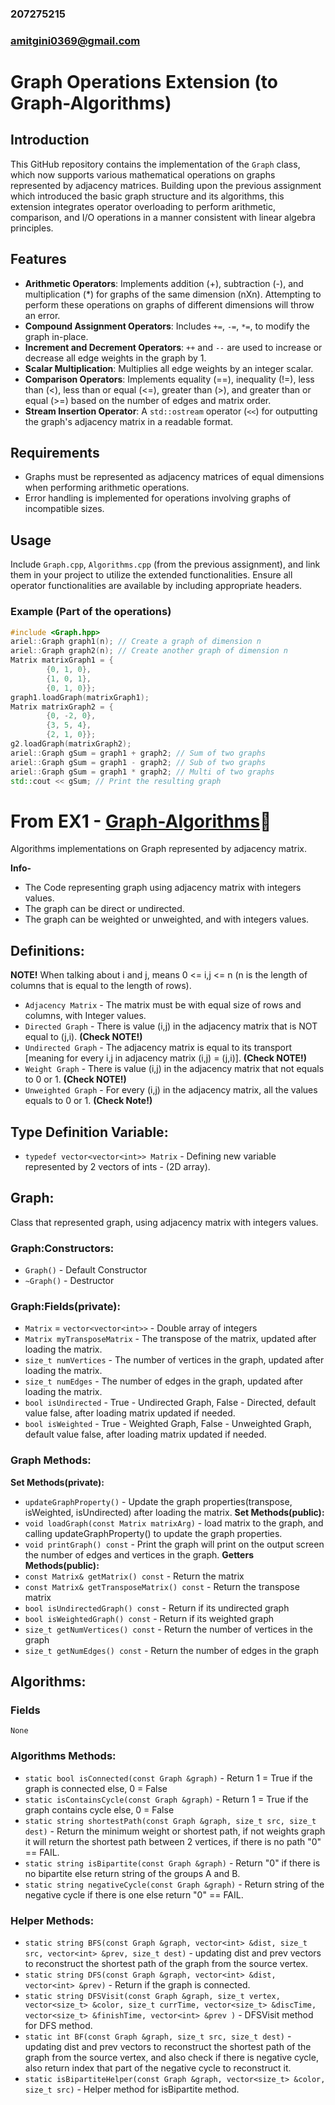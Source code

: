 ### 207275215
### amitgini0369@gmail.com
# Graph Operations Extension (to Graph-Algorithms)

## Introduction
This GitHub repository contains the implementation of the `Graph` class, which now supports various mathematical operations on graphs represented by adjacency matrices. Building upon the previous assignment which introduced the basic graph structure and its algorithms, this extension integrates operator overloading to perform arithmetic, comparison, and I/O operations in a manner consistent with linear algebra principles.

## Features
- **Arithmetic Operators**: Implements addition (+), subtraction (-), and multiplication (*) for graphs of the same dimension (nXn). Attempting to perform these operations on graphs of different dimensions will throw an error.
- **Compound Assignment Operators**: Includes `+=`, `-=`, `*=`, to modify the graph in-place.
- **Increment and Decrement Operators**: `++` and `--` are used to increase or decrease all edge weights in the graph by 1.
- **Scalar Multiplication**: Multiplies all edge weights by an integer scalar.
- **Comparison Operators**: Implements equality (==), inequality (!=), less than (<), less than or equal (<=), greater than (>), and greater than or equal (>=) based on the number of edges and matrix order.
- **Stream Insertion Operator**: A `std::ostream` operator (`<<`) for outputting the graph's adjacency matrix in a readable format.

## Requirements
- Graphs must be represented as adjacency matrices of equal dimensions when performing arithmetic operations.
- Error handling is implemented for operations involving graphs of incompatible sizes.

## Usage
Include `Graph.cpp`, `Algorithms.cpp` (from the previous assignment), and link them in your project to utilize the extended functionalities. Ensure all operator functionalities are available by including appropriate headers.

### Example (Part of the operations)
```cpp
#include <Graph.hpp>
ariel::Graph graph1(n); // Create a graph of dimension n
ariel::Graph graph2(n); // Create another graph of dimension n
Matrix matrixGraph1 = {
        {0, 1, 0},
        {1, 0, 1},
        {0, 1, 0}};
graph1.loadGraph(matrixGraph1);
Matrix matrixGraph2 = {
        {0, -2, 0},
        {3, 5, 4},
        {2, 1, 0}};
g2.loadGraph(matrixGraph2);
ariel::Graph gSum = graph1 + graph2; // Sum of two graphs
ariel::Graph gSum = graph1 - graph2; // Sub of two graphs
ariel::Graph gSum = graph1 * graph2; // Multi of two graphs
std::cout << gSum; // Print the resulting graph
```

# 
# From EX1 - [Graph-Algorithms](https://github.com/AmitGini/Graph-Algorithms)🤝
Algorithms implementations on Graph represented by adjacency matrix.

**Info-**
- The Code representing graph using adjacency matrix with integers values.
- The graph can be direct or undirected.
- The graph can be weighted or unweighted, and with integers values.

## Definitions:
**NOTE!** When talking about i and j, means 0 <= i,j <= n (n is the length of columns that is equal to the length of rows).
- `Adjacency Matrix` - The matrix must be with equal size of rows and columns, with Integer values.
- `Directed Graph` - There is value (i,j) in the adjacency matrix that is NOT equal to (j,i). **(Check NOTE!)**
- `Undirected Graph` - The adjacency matrix is equal to its transport [meaning for every i,j in adjacency matrix (i,j) = (j,i)]. **(Check NOTE!)**
- `Weight Graph` - There is value (i,j) in the adjacency matrix that not equals to 0 or 1. **(Check NOTE!)**
- `Unweighted Graph` - For every (i,j) in the adjacency matrix, all the values equals to 0 or 1. **(Check Note!)**

## Type Definition Variable:
- `typedef vector<vector<int>> Matrix` - Defining new variable represented by 2 vectors of ints - (2D array).

## Graph:
Class that represented graph, using adjacency matrix with integers values.
### Graph:Constructors:
- `Graph()` - Default Constructor
- `~Graph()` - Destructor
### Graph:Fields(private):
- `Matrix` = `vector<vector<int>>` - Double array of integers
- `Matrix myTransposeMatrix` - The transpose of the matrix, updated after loading the matrix.
- `size_t numVertices` - The number of vertices in the graph, updated after loading the matrix.
- `size_t numEdges` - The number of edges in the graph, updated after loading the matrix.
- `bool isUndirected` - True - Undirected Graph, False - Directed, default value false, after loading matrix updated if needed.
- `bool isWeighted` - True - Weighted Graph, False - Unweighted Graph, default value false, after loading matrix updated if needed.

### Graph Methods:
**Set Methods(private):**
- `updateGraphProperty()` - Update the graph properties(transpose, isWeighted, isUndirected) after loading the matrix.
**Set Methods(public):**
- `void loadGraph(const Matrix matrixArg)` - load matrix to the graph, and calling updateGraphProperty() to update the graph properties.
- `void printGraph() const` - Print the graph will print on the output screen the number of edges and vertices in the graph.
**Getters Methods(public):**
- `const Matrix& getMatrix() const` - Return the matrix 
- `const Matrix& getTransposeMatrix() const` - Return the transpose matrix
- `bool isUndirectedGraph() const` - Return if its undirected graph
- `bool isWeightedGraph() const` - Return if its weighted graph
- `size_t getNumVertices() const` - Return the number of vertices in the graph
- `size_t getNumEdges() const` - Return the number of edges in the graph

## Algorithms:
### Fields
`None`
### Algorithms Methods:
- `static bool isConnected(const Graph &graph)` - Return 1 = True if the graph is connected else, 0 = False
- `static isContainsCycle(const Graph &graph)` - Return 1 = True if the graph contains cycle else, 0 = False
- `static string shortestPath(const Graph &graph, size_t src, size_t dest)` - Return the minimum weight or shortest path, if not weights graph it will return the shortest path between 2 vertices, if there is no path "0" == FAIL.
- `static string isBipartite(const Graph &graph)` - Return "0" if there is no bipartite else return string of the groups A and B.
- `static string negativeCycle(const Graph &graph)` - Return string of the negative cycle if there is one else return "0" == FAIL.

### Helper Methods:
- `static string BFS(const Graph &graph, vector<int> &dist, size_t src, vector<int> &prev, size_t dest)` - updating dist and prev vectors to reconstruct the shortest path of the graph from the source vertex.
- `static string DFS(const Graph &graph, vector<int> &dist, vector<int> &prev)` - Return if the graph is connected.
- `static string DFSVisit(const Graph &graph, size_t vertex, vector<size_t> &color, size_t currTime, vector<size_t> &discTime, vector<size_t> &finishTime, vector<int> &prev )` - DFSVisit method for DFS method.
- `static int BF(const Graph &graph, size_t src, size_t dest)` - updating dist and prev vectors to reconstruct the shortest path of the graph from the source vertex, and also check if there is negative cycle, also return index that part of the negative cycle to reconstruct it.
- `static isBipartiteHelper(const Graph &graph, vector<size_t> &color, size_t src)` - Helper method for isBipartite method.
